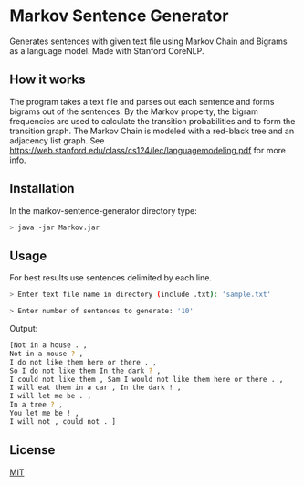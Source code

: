 # Markov Sentence Generator
Generates sentences with given text file using Markov Chain and Bigrams as a language model. Made with Stanford CoreNLP.

## How it works
The program takes a text file and parses out each sentence and forms bigrams out of the sentences. By the Markov property, the bigram frequencies are used to calculate the transition probabilities and to form the transition graph. The Markov Chain is modeled with a red-black tree and an adjacency list graph. See https://web.stanford.edu/class/cs124/lec/languagemodeling.pdf for more info.


## Installation
In the markov-sentence-generator directory type:

```sh
> java -jar Markov.jar
```
## Usage
For best results use sentences delimited by each line.
```sh
> Enter text file name in directory (include .txt): 'sample.txt'

> Enter number of sentences to generate: '10'
```

Output:
```sh
[Not in a house . , 
Not in a mouse ? , 
I do not like them here or there . , 
So I do not like them In the dark ? , 
I could not like them , Sam I would not like them here or there . , 
I will eat them in a car , In the dark ! , 
I will let me be . , 
In a tree ? , 
You let me be ! , 
I will not , could not . ]
```

## License
[MIT](https://choosealicense.com/licenses/mit/)